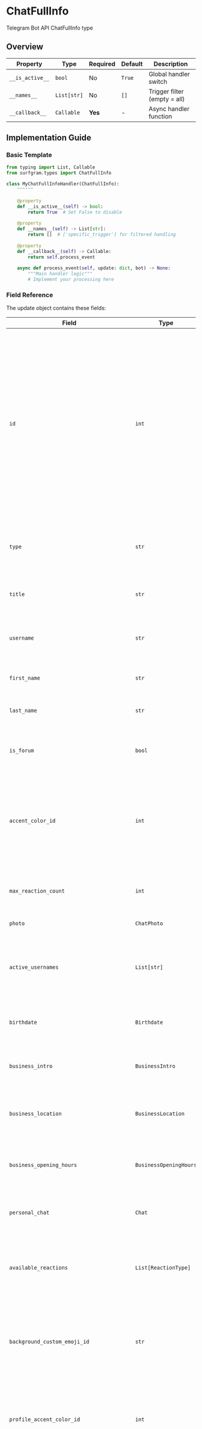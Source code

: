 # ChatFullInfo

Telegram Bot API ChatFullInfo type

## Overview

| Property        | Type               | Required | Default | Description                              |
|-----------------|--------------------|----------|---------|------------------------------------------|
| `__is_active__` | `bool`             | No       | `True`  | Global handler switch                   |
| `__names__`     | `List[str]`        | No       | `[]`    | Trigger filter (empty = all)            |
| `__callback__`  | `Callable`         | **Yes**  | -       | Async handler function                  |

## Implementation Guide

### Basic Template

```python
from typing import List, Callable
from surfgram.types import ChatFullInfo

class MyChatFullInfoHandler(ChatFullInfo):
    """"""
    
    @property
    def __is_active__(self) -> bool:
        return True  # Set False to disable
        
    @property
    def __names__(self) -> List[str]:
        return []  # ['specific_trigger'] for filtered handling
        
    @property
    def __callback__(self) -> Callable:
        return self.process_event
        
    async def process_event(self, update: dict, bot) -> None:
        """Main handler logic"""
        # Implement your processing here
```

### Field Reference

The update object contains these fields:

| Field          | Type              | Description                     |
|----------------|-------------------|---------------------------------|
| `id` | `int` | Unique identifier for this chat. This number may have more than 32 significant bits and some programming languages may have difficulty/silent defects in interpreting it. But it has at most 52 significant bits, so a signed 64-bit integer or double-precision float type are safe for storing this identifier. |
| `type` | `str` | Type of the chat, can be either "private", "group", "supergroup" or "channel" |
| `title` | `str` | Optional. Title, for supergroups, channels and group chats |
| `username` | `str` | Optional. Username, for private chats, supergroups and channels if available |
| `first_name` | `str` | Optional. First name of the other party in a private chat |
| `last_name` | `str` | Optional. Last name of the other party in a private chat |
| `is_forum` | `bool` | Optional. True, if the supergroup chat is a forum (has topics enabled) |
| `accent_color_id` | `int` | Identifier of the accent color for the chat name and backgrounds of the chat photo, reply header, and link preview. See accent colors for more details. |
| `max_reaction_count` | `int` | The maximum number of reactions that can be set on a message in the chat |
| `photo` | `ChatPhoto` | Optional. Chat photo |
| `active_usernames` | `List[str]` | Optional. If non-empty, the list of all active chat usernames; for private chats, supergroups and channels |
| `birthdate` | `Birthdate` | Optional. For private chats, the date of birth of the user |
| `business_intro` | `BusinessIntro` | Optional. For private chats with business accounts, the intro of the business |
| `business_location` | `BusinessLocation` | Optional. For private chats with business accounts, the location of the business |
| `business_opening_hours` | `BusinessOpeningHours` | Optional. For private chats with business accounts, the opening hours of the business |
| `personal_chat` | `Chat` | Optional. For private chats, the personal channel of the user |
| `available_reactions` | `List[ReactionType]` | Optional. List of available reactions allowed in the chat. If omitted, then all emoji reactions are allowed. |
| `background_custom_emoji_id` | `str` | Optional. Custom emoji identifier of the emoji chosen by the chat for the reply header and link preview background |
| `profile_accent_color_id` | `int` | Optional. Identifier of the accent color for the chat's profile background. See profile accent colors for more details. |
| `profile_background_custom_emoji_id` | `str` | Optional. Custom emoji identifier of the emoji chosen by the chat for its profile background |
| `emoji_status_custom_emoji_id` | `str` | Optional. Custom emoji identifier of the emoji status of the chat or the other party in a private chat |
| `emoji_status_expiration_date` | `int` | Optional. Expiration date of the emoji status of the chat or the other party in a private chat, in Unix time, if any |
| `bio` | `str` | Optional. Bio of the other party in a private chat |
| `has_private_forwards` | `bool` | Optional. True, if privacy settings of the other party in the private chat allows to use tg://user?id=<user_id> links only in chats with the user |
| `has_restricted_voice_and_video_messages` | `bool` | Optional. True, if the privacy settings of the other party restrict sending voice and video note messages in the private chat |
| `join_to_send_messages` | `bool` | Optional. True, if users need to join the supergroup before they can send messages |
| `join_by_request` | `bool` | Optional. True, if all users directly joining the supergroup without using an invite link need to be approved by supergroup administrators |
| `description` | `str` | Optional. Description, for groups, supergroups and channel chats |
| `invite_link` | `str` | Optional. Primary invite link, for groups, supergroups and channel chats |
| `pinned_message` | `Message` | Optional. The most recent pinned message (by sending date) |
| `permissions` | `ChatPermissions` | Optional. Default chat member permissions, for groups and supergroups |
| `accepted_gift_types` | `AcceptedGiftTypes` | Information about types of gifts that are accepted by the chat or by the corresponding user for private chats |
| `can_send_paid_media` | `bool` | Optional. True, if paid media messages can be sent or forwarded to the channel chat. The field is available only for channel chats. |
| `slow_mode_delay` | `int` | Optional. For supergroups, the minimum allowed delay between consecutive messages sent by each unprivileged user; in seconds |
| `unrestrict_boost_count` | `int` | Optional. For supergroups, the minimum number of boosts that a non-administrator user needs to add in order to ignore slow mode and chat permissions |
| `message_auto_delete_time` | `int` | Optional. The time after which all messages sent to the chat will be automatically deleted; in seconds |
| `has_aggressive_anti_spam_enabled` | `bool` | Optional. True, if aggressive anti-spam checks are enabled in the supergroup. The field is only available to chat administrators. |
| `has_hidden_members` | `bool` | Optional. True, if non-administrators can only get the list of bots and administrators in the chat |
| `has_protected_content` | `bool` | Optional. True, if messages from the chat can't be forwarded to other chats |
| `has_visible_history` | `bool` | Optional. True, if new chat members will have access to old messages; available only to chat administrators |
| `sticker_set_name` | `str` | Optional. For supergroups, name of the group sticker set |
| `can_set_sticker_set` | `bool` | Optional. True, if the bot can change the group sticker set |
| `custom_emoji_sticker_set_name` | `str` | Optional. For supergroups, the name of the group's custom emoji sticker set. Custom emoji from this set can be used by all users and bots in the group. |
| `linked_chat_id` | `int` | Optional. Unique identifier for the linked chat, i.e. the discussion group identifier for a channel and vice versa; for supergroups and channel chats. This identifier may be greater than 32 bits and some programming languages may have difficulty/silent defects in interpreting it. But it is smaller than 52 bits, so a signed 64 bit integer or double-precision float type are safe for storing this identifier. |
| `location` | `ChatLocation` | Optional. For supergroups, the location to which the supergroup is connected |

## Best Practices

1. **Naming**: 
   - Use descriptive class names (`PaymentHandler` vs `Handler1`)
   - Prefix related handlers (`AdminCommands`, `UserCommands`)
